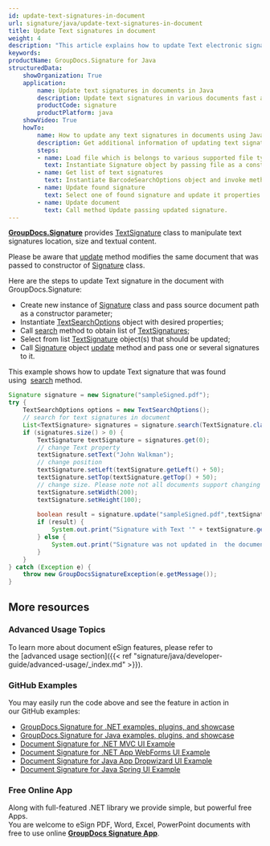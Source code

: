 ```yaml
---
id: update-text-signatures-in-document
url: signature/java/update-text-signatures-in-document
title: Update Text signatures in document
weight: 4
description: "This article explains how to update Text electronic signatures with GroupDocs.Signature API."
keywords: 
productName: GroupDocs.Signature for Java
structuredData:
    showOrganization: True
    application:    
        name: Update text signatures in documents in Java    
        description: Update text signatures in various documents fast and easily with Java language and GroupDocs.Signature for Java APIs
        productCode: signature
        productPlatform: java 
    showVideo: True
    howTo:
        name: How to update any text signatures in documents using Java 
        description: Get additional information of updating text signatures in documents with Java
        steps:
        - name: Load file which is belongs to various supported file types.
          text: Instantiate Signature object by passing file as a constructor parameter. You may provide either file path or file stream. 
        - name: Get list of text signatures
          text: Instantiate BarcodeSearchOptions object and invoke method Search with it.
        - name: Update found signature
          text: Select one of found signature and update it properties in desirable way.
        - name: Update document
          text: Call method Update passing updated signature.
---
```

[**GroupDocs.Signature**](https://products.groupdocs.com/signature/java) provides [TextSignature](https://reference.groupdocs.com/java/signature/com.groupdocs.signature.domain.signatures/TextSignature) class to manipulate text signatures location, size and textual content. 

Please be aware that [update](https://reference.groupdocs.com/java/signature/com.groupdocs.signature.options/Signature#update(java.lang.String,%20com.groupdocs.signature.domain.signatures.BaseSignature)) method modifies the same document that was passed to constructor of [Signature](https://reference.groupdocs.com/java/signature/com.groupdocs.signature/Signature) class.

Here are the steps to update Text signature in the document with GroupDocs.Signature:
*   Create new instance of [Signature](https://reference.groupdocs.com/java/signature/com.groupdocs.signature/Signature) class and pass source document path as a constructor parameter;    
*   Instantiate [TextSearchOptions](https://reference.groupdocs.com/java/signature/com.groupdocs.signature.options.search/TextSearchOptions) object with desired properties;    
*   Call [search](https://reference.groupdocs.com/java/signature/com.groupdocs.signature/Signature#search(java.lang.Class,%20com.groupdocs.signature.options.search.SearchOptions)) method to obtain list of [TextSignatures](https://reference.groupdocs.com/java/signature/com.groupdocs.signature.domain.signatures/TextSignature);      
*   Select from list [TextSignature](https://reference.groupdocs.com/java/signature/com.groupdocs.signature.domain.signatures/TextSignature) object(s) that should be updated;
*   Call [Signature](https://reference.groupdocs.com/java/signature/com.groupdocs.signature/Signature) object [update](https://reference.groupdocs.com/java/signature/com.groupdocs.signature.options/Signature#update(java.lang.String,%20com.groupdocs.signature.domain.signatures.BaseSignature)) method and pass one or several signatures to it.
    
This example shows how to update Text signature that was found using  [search](https://reference.groupdocs.com/java/signature/com.groupdocs.signature/Signature#search(java.lang.Class,%20com.groupdocs.signature.options.search.SearchOptions)) method.

```java
Signature signature = new Signature("sampleSigned.pdf");
try {
    TextSearchOptions options = new TextSearchOptions();
    // search for text signatures in document
    List<TextSignature> signatures = signature.search(TextSignature.class, options);
    if (signatures.size() > 0) {
        TextSignature textSignature = signatures.get(0);
        // change Text property
        textSignature.setText("John Walkman");
        // change position
        textSignature.setLeft(textSignature.getLeft() + 50);
        textSignature.setTop(textSignature.getTop() + 50);
        // change size. Please note not all documents support changing signature size
        textSignature.setWidth(200);
        textSignature.setHeight(100);
 
        boolean result = signature.update("sampleSigned.pdf",textSignature);
        if (result) {
            System.out.print("Signature with Text '" + textSignature.getText() + "' was updated in the document ['sampleSigned.pdf'].");
        } else {
            System.out.print("Signature was not updated in  the document! Signature with Text '" + textSignature.getText() + "' was not found!");
        }
    }
} catch (Exception e) {
    throw new GroupDocsSignatureException(e.getMessage());
}
```

## More resources

### Advanced Usage Topics

To learn more about document eSign features, please refer to the [advanced usage section]({{< ref "signature/java/developer-guide/advanced-usage/_index.md" >}}).

### GitHub Examples 

You may easily run the code above and see the feature in action in our GitHub examples:

*   [GroupDocs.Signature for .NET examples, plugins, and showcase](https://github.com/groupdocs-signature/GroupDocs.Signature-for-.NET)    
*   [GroupDocs.Signature for Java examples, plugins, and showcase](https://github.com/groupdocs-signature/GroupDocs.Signature-for-Java)    
*   [Document Signature for .NET MVC UI Example](https://github.com/groupdocs-signature/GroupDocs.Signature-for-.NET-MVC)    
*   [Document Signature for .NET App WebForms UI Example](https://github.com/groupdocs-signature/GroupDocs.Signature-for-.NET-WebForms)    
*   [Document Signature for Java App Dropwizard UI Example](https://github.com/groupdocs-signature/GroupDocs.Signature-for-Java-Dropwizard)   
*   [Document Signature for Java Spring UI Example](https://github.com/groupdocs-signature/GroupDocs.Signature-for-Java-Spring)
    

### Free Online App 

Along with full-featured .NET library we provide simple, but powerful free Apps.  
You are welcome to eSign PDF, Word, Excel, PowerPoint documents with free to use online **[GroupDocs Signature App](https://products.groupdocs.app/signature)**.
